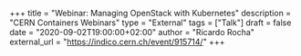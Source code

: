 +++
title = "Webinar: Managing OpenStack with Kubernetes"
description = "CERN Containers Webinars"
type = "External"
tags = ["Talk"]
draft = false
date = "2020-09-02T19:00:00+02:00"
author = "Ricardo Rocha"
external_url = "https://indico.cern.ch/event/915714/"
+++


